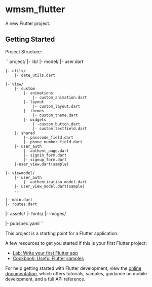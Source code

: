 # wmsm_flutter

A new Flutter project.

## Getting Started

Project Structure:

``
project/
|- lib/
    |- model/
        |- user.dart

    |- utils/
        |- date_utils.dart
        
    |- view/
        |- custom
            |- animations
                |- custom_animation.dart
            |- layout
                |- custom_layout.dart
            |- themes
                |- custom_theme.dart
            |- widgets
                | -custom_button.dart
                |- custom.textfield.dart
        |- shared
            |- passcode_field.dart
            |- phone_number_field.dart
        |- user_auth
            |- authent_page.dart
            |- signin_form.dart
            |- signup_form.dart
        |-user_view.dart(sample)

    |- viewmodel/
        |- user_auth
            |- authentication_model.dart
        |- user_view_model.dart(sample)
        ...

    |- main.dart
    |- routes.dart

|- assets/
    |- fonts/
    |- images/

|- pubspec.yaml
``

This project is a starting point for a Flutter application.

A few resources to get you started if this is your first Flutter project:

- [Lab: Write your first Flutter app](https://docs.flutter.dev/get-started/codelab)
- [Cookbook: Useful Flutter samples](https://docs.flutter.dev/cookbook)

For help getting started with Flutter development, view the
[online documentation](https://docs.flutter.dev/), which offers tutorials,
samples, guidance on mobile development, and a full API reference.
